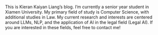 # 

This is Kieran Kaiyan Liang’s blog. I’m currently a senior year student in Xiamen University. My primary field of study is Computer Science, with additional studies in Law. My current research and interests are centered around LLMs, NLP, and the application of AI in the legal field (Legal AI). If you are interested in these fields, feel free to contact me!
